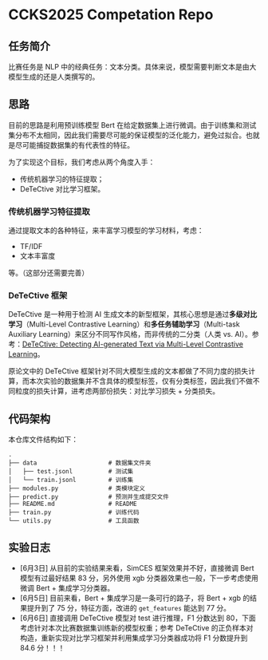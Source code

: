 # CCKS2025 Competation Repo

## 任务简介

比赛任务是 NLP 中的经典任务：文本分类。具体来说，模型需要判断文本是由大模型生成的还是人类撰写的。

## 思路

目前的思路是利用预训练模型 Bert 在给定数据集上进行微调。由于训练集和测试集分布不太相同，因此我们需要尽可能的保证模型的泛化能力，避免过拟合。也就是尽可能捕捉数据集的有代表性的特征。

为了实现这个目标，我们考虑从两个角度入手：

- 传统机器学习的特征提取；
- DeTeCtive 对比学习框架。

### 传统机器学习特征提取

通过提取文本的各种特征，来丰富学习模型的学习材料，考虑：

- TF/IDF
- 文本丰富度

等。（这部分还需要完善）

### DeTeCtive 框架

DeTeCtive 是一种用于检测 AI 生成文本的新型框架，其核心思想是通过**多级对比学习**（Multi-Level Contrastive Learning）和**多任务辅助学习**（Multi-task Auxiliary Learning）来区分不同写作风格，而非传统的二分类（人类 vs. AI）。参考：[DeTeCtive: Detecting AI-generated Text via Multi-Level Contrastive Learning](https://arxiv.org/abs/2410.20964)。

原论文中的 DeTeCtive 框架针对不同大模型生成的文本都做了不同力度的损失计算，而本次实验的数据集并不含具体的模型标签，仅有分类标签，因此我们不做不同粒度的损失计算，进考虑两部份损失：对比学习损失 + 分类损失。


## 代码架构

本仓库文件结构如下：
```
.
├── data                    # 数据集文件夹
│   ├── test.jsonl          # 测试集
│   └── train.jsonl         # 训练集
├── modules.py              # 类模块定义
├── predict.py              # 预测并生成提交文件
├── README.md               # README
├── train.py                # 训练代码
└── utils.py                # 工具函数
```

## 实验日志

- [6月3日] 从目前的实验结果来看，SimCES 框架效果并不好，直接微调 Bert 模型有过最好结果 83 分，另外使用 xgb 分类器效果也一般，下一步考虑使用微调 Bert + 集成学习分类器。
- [6月5日] 目前来看，Bert + 集成学习是一条可行的路子，将 Bert + xgb 的结果提升到了 75 分，特征方面，改进的 `get_features` 能达到 77 分。
- [6月6日] 直接调用 DeTeCtive 模型对 test 进行推理，F1 分数达到 80，下面考虑针对本次比赛数据集训练新的模型权重；参考 DeTeCtive 的正负样本对构造，重新实现对比学习框架并利用集成学习分类器成功将 F1 分数提升到 84.6 分！！！
